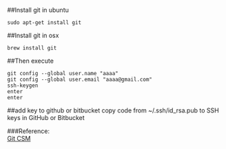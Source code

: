 ##Install git in ubuntu  

	sudo apt-get install git

##Install git in osx  

	brew install git

##Then execute  

	git config --global user.name "aaaa"
	git config --global user.email "aaaa@gmail.com"
	ssh-keygen
	enter
	enter

##add key to github or bitbucket
	copy code from ~/.ssh/id_rsa.pub to SSH keys in GitHub or Bitbucket

###Reference:  
[Git CSM](https://git-scm.com/book/es/v1/Empezando-Instalando-Git)
